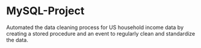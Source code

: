 # MySQL-Project
Automated the data cleaning process for US household income data by creating a stored procedure and an event to regularly clean and standardize the data.

